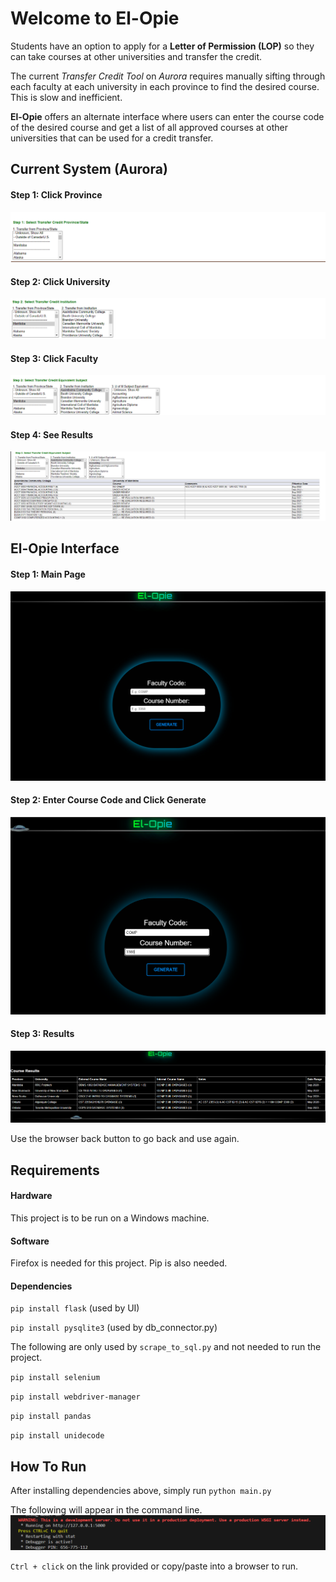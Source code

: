 # Welcome to El-Opie
Students have an option to apply for a **Letter of Permission (LOP)** so they can take courses at other universities and transfer the credit.

The current *Transfer Credit Tool* on *Aurora* requires manually sifting through each faculty at each university in each province to find the desired course. This is slow and inefficient.

**El-Opie** offers an alternate interface where users can enter the course code of the desired course and get a list of all approved courses at other universities that can be used for a credit transfer.

## Current System (Aurora)
#### Step 1: Click Province
![step1](screenshots\uofm1.png)
#### Step 2: Click University
![step2](screenshots\uofm2.png)
#### Step 3: Click Faculty
![step3](screenshots\uofm3.png)
#### Step 4: See Results
![step4](screenshots\uofm4.png)


## El-Opie Interface
#### Step 1: Main Page
![new_step1](screenshots\ours1.png)
#### Step 2: Enter Course Code and Click Generate
![new_step2](screenshots\ours2.png)
#### Step 3: Results
![new_step3](screenshots\ours3.png)

Use the browser back button to go back and use again.

## Requirements
#### Hardware
This project is to be run on a Windows machine.
#### Software
Firefox is needed for this project. Pip is also needed.
#### Dependencies
`pip install flask` (used by UI)

`pip install pysqlite3` (used by db_connector.py)

The following are only used by `scrape_to_sql.py` and not needed to run the project.

`pip install selenium`

`pip install webdriver-manager`

`pip install pandas`

`pip install unidecode`


## How To Run
After installing dependencies above, simply run `python main.py`

The following will appear in the command line.
![console](screenshots\console.png)

`Ctrl + click` on the link provided or copy/paste into a browser to run.




